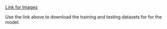 [Link for Images](https://github.com/sartajbhuvaji/brain-tumor-classification-dataset)

Use the link above to download the training and testing datasets for for the model.
